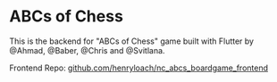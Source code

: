 # ABCs of Chess

This is the backend for "ABCs of Chess" game built with Flutter by @Ahmad, @Baber, @Chris and @Svitlana.

Frontend Repo: [github.com/henryloach/nc_abcs_boardgame_frontend](https://github.com/henryloach/nc_abcs_boardgame_frontend)

